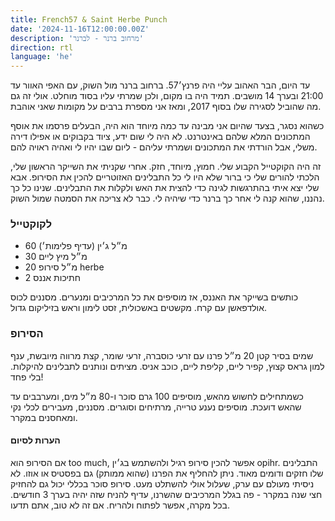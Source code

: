 ```yaml
---
title: French57 & Saint Herbe Punch
date: '2024-11-16T12:00:00.00Z'
description: 'מרחוב ברנר - לברנר'
direction: rtl
language: 'he'
---
```


עד היום, הבר האהוב עליי היה פרנץ׳57. ברחוב ברנר מול השוק, עם האפי האוור עד 21:00 ובערך 14 מושבים. תמיד היה בו מקום, ולכן שמרתי עליו בסוד מוחלט. אולי זה גם מה שהוביל לסגירה שלו בסוף 2017, ומאז אני מספרת ברבים על מקומות שאני אוהבת. 

כשהוא נסגר, בצעד שהיום אני מבינה עד כמה מיוחד הוא היה, הבעלים פרסמו את אוסף המתכונים המלא שלהם באינטרנט. לא היה לי שום ידע, ציוד בקבוקים או אפילו דירה משלי, אבל הורדתי את המתכונים ושמרתי עליהם - ליום שבו יהיו לי ואהיה ראויה להם. 

זה היה הקוקטייל הקבוע שלי. חמוץ, מיוחד, חזק. אחרי שקניתי את השייקר הראשון שלי, הלכתי להורים שלי כי ברור שלא היו לי כל התבלינים האזוטריים להכין את הסירופ. אבא שלי יצא איתי בהתרגשות לגינה כדי להצית את האש ולקלות את התבלינים. שנינו כל כך נהננו, שהוא קנה לי אחר כך ברנר כדי שיהיה לי. כבר לא צריכה את הסמטה שמול השוק.

### לקוקטייל
- 60 מ״ל ג׳ין (עדיף פלימות׳)
- 30 מ״ל מיץ ליים
- 20 מ״ל סירופ herbe 
- 2 חתיכות אננס 

כותשים בשייקר את האננס, אז מוסיפים את כל המרכיבים ומנערים. מסננים לכוס אולדפאשן עם קרח. 
מקשטים באשכולית, זסט לימון וראש בזיליקום גדול.

### הסירופ
שמים בסיר קטן 20 מ״ל פרנו עם זרעי כוסברה, זרעי שומר, קצת מרווה מיובשת, ענף למון גראס קצוץ, קפיר ליים, קליפת ליים, כוכב אניס. מציתים ונותנים לתבלינים להיקלות. בלי פחד! 

כשמתחילים לחשוש מהאש, מוסיפים 100 גרם סוכר ו-80 מ״ל מים, ומערבבים עד שהאש דועכת. מוסיפים נענע טרייה, מרתיחים וסוגרים. מסננים, מעבירים לכלי נקי ומאחסנים במקרר. 

#### הערות לסיום
אם הסירופ הוא too much, אפשר להכין סירופ רגיל ולהשתמש בג׳ין opihr. התבלינים שלו חזקים ודומים מאוד. 
ניתן להחליף את הפרנו (שהוא ממותק) גם בפסטיס או אוזו. לא ניסיתי מעולם עם ערק, שעלול אולי להשתלט מעט. 
סירופ סוכר בכללי יכול גם להחזיק חצי שנה במקרר - פה בגלל המרכיבים שהשרנו, עדיף להניח שזה יהיה בערך 3 חודשים. בכל מקרה, אפשר לפתוח ולהריח. אם זה לא טוב, אתם תדעו. 